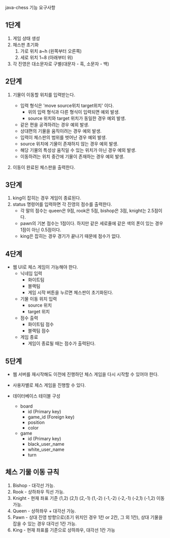 java-chess 기능 요구사항

## 1단계

1. 게임 상태 생성
2. 채스판 초기화
    1. 가로 위치 a~h (왼쪽부터 오른쪽)
    2. 세로 위치 1~8 (아래부터 위)
3. 각 진영은 대소문자로 구별(대문자 - 흑, 소문자 - 백)

## 2단계

1. 기물이 이동할 위치를 입력받는다.
    - 입력 형식은 'move source위치 target위치' 이다.
        - 위의 입력 형식과 다른 형식이 입력되면 예외 발생.
        - source 위치와 target 위치가 동일한 경우 예외 발생.
    - 같은 편을 공격하려는 경우 예외 발생.
    - 상대편의 기물을 움직이려는 경우 예외 발생.
    - 입력이 체스판의 범위를 벗어난 경우 예외 발생.
    - source 위치에 기물이 존재하지 않는 경우 예외 발생.
    - 해당 기물의 특성상 움직일 수 있는 위치가 아닌 경우 예외 발생.
    - 이동하려는 위치 중간에 기물이 존재하는 경우 예외 발생.


2. 이동이 완료된 체스판을 출력한다.

## 3단계

1. king이 잡히는 경우 게임이 종료된다.
2. status 명령어를 입력하면 각 진영의 점수를 출력한다.
    - 각 말의 점수는 queen은 9점, rook은 5점, bishop은 3점, knight는 2.5점이다.
    - pawn의 기본 점수는 1점이다. 하지만 같은 세로줄에 같은 색의 폰이 있는 경우 1점이 아닌 0.5점이다.
    - king은 잡히는 경우 경기가 끝나기 때문에 점수가 없다.

## 4단계
- 웹 UI로 체스 게임이 가능해야 한다.
   - 닉네임 입력
     - 화이트팀
     - 블랙팀
     - 게임 시작 버튼을 누르면 체스판이 초기화된다.
   - 기물 이동 위치 입력
     - source 위치
     - target 위치
   - 점수 출력
     - 화이트팀 점수
     - 블랙팀 점수
   - 게임 종료
     - 게임이 종료될 때는 점수가 출력된다.
   
## 5단계 
   - 웹 서버를 재시작해도 이전에 진행하던 체스 게임을 다시 시작할 수 있어야 한다.
   - 사용자별로 체스 게임을 진행할 수 있다. 

   - 데이터베이스 테이블 구성
     - board
       - id (Primary key)
       - game_id (Foreign key)
       - position
       - color
     - game
        - id (Primary key)
        - black_user_name
        - white_user_name
        - turn

## 체스 기물 이동 규칙

1. Bishop - 대각선 가능.
2. Rook - 상하좌우 직선 가능.
3. Knight  - 현재 좌표 기준 (1,2) (2,1) (2,-1) (1,-2) (-1,-2) (-2,-1) (-2,1) (-1,2) 이동 가능.
4. Queen - 상하좌우 + 대각선 가능.
5. Pawn - 상대 진영 방향으로(초기 위치인 경우 1칸 or 2칸, 그 외 1칸), 상대 기물을 잡을 수 있는 경우 대각선 1칸 가능.
6. King - 현재 좌표를 기준으로 상하좌우, 대각선 1칸 가능
